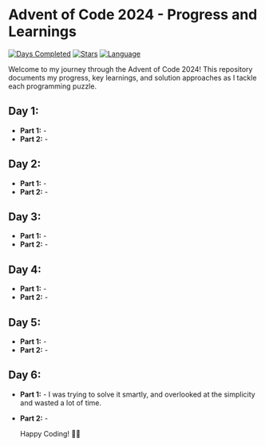 # Advent of Code 2024 - Progress and Learnings

[![Days Completed](https://img.shields.io/badge/Days%20Completed-5-brightgreen)](https://adventofcode.com/2024)
[![Stars](https://img.shields.io/badge/Stars-10%2F50-yellow)](https://adventofcode.com/2024)
[![Language](https://img.shields.io/badge/Language-JavaScript-yellow)](https://developer.mozilla.org/en-US/docs/Web/JavaScript)

Welcome to my journey through the Advent of Code 2024! This repository documents my progress, key learnings, and solution approaches as I tackle each programming puzzle.

## Day 1:

- **Part 1:** -
- **Part 2:** -

## Day 2:

- **Part 1:** -
- **Part 2:** -

## Day 3:

- **Part 1:** -
- **Part 2:** -

## Day 4:

- **Part 1:** -
- **Part 2:** -

## Day 5:

- **Part 1:** -
- **Part 2:** -

## Day 6:

- **Part 1:** - I was trying to solve it smartly, and overlooked at the simplicity and wasted a lot of time.
- **Part 2:** -

  Happy Coding! 🎄✨
